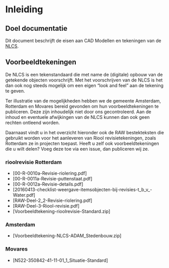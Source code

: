 # Inleiding

## Doel documentatie
Dit document beschrijft de eisen aan CAD Modellen en tekeningen van de <abbr title="Nederlandse CAD-standaard">NLCS</abbr>.


<div class="issue" data-number="151"></div>

## Voorbeeldtekeningen
De NLCS is een tekenstandaard die met name de (digitale) opbouw van de getekende objecten voorschrijft. Met het voorschrijven van de NLCS is het dan ook nog steeds mogelijk om een eigen “look and feel” aan de tekening te geven.


Ter illustratie van de mogelijkheden hebben we de gemeente Amsterdam, Rotterdam en Movares bereid gevonden om hun voorbeeldtekeningen te publiceren. Deze zijn inhoudelijk niet door ons gecontroleerd. Aan de inhoud en eventuele afwijkingen van de NLCS kunnen dan ook geen rechten ontleend worden.

Daarnaast vindt u in het overzicht hieronder ook de RAW bestekteksten die gebruikt worden voor het aanleveren van Riool revisietekeningen, zoals Rotterdam ze in projecten toepast. Heeft u zelf ook voorbeeldtekeningen die u wilt delen? Voeg deze toe via een issue, dan publiceren wij ze. 

### rioolrevisie Rotterdam

* [00-R-0010a-Revisie-riolering.pdf]
* [00-R-0011a-Revisie-puttenstaat.pdf]
* [00-R-0012a-Revisie-details.pdf]
* [20160413-checklist-weergave-itemsobjecten-bij-revisies-t_b_v_-Water.pdf]
* [RAW-Deel-2_2-Revisie-riolering.pdf]
* [RAW-Deel-3-Riool-revisie.pdf]
* [Voorbeeldtekening-rioolrevisie-Standard.zip]


### Amsterdam
* [Voorbeeldtekening-NLCS-ADAM_Stedenbouw.zip]

### Movares
* [N522-350842-41-11-01_1_Situatie-Standard]